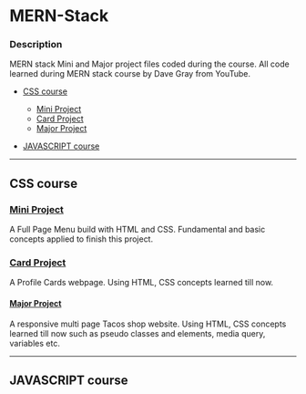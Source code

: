 

# MERN-Stack

### Description

MERN stack Mini and Major project files coded during the course. All code learned during MERN stack course by Dave Gray from YouTube.

- [CSS course](#css-course)

  - [Mini Project](#mini-project)
  - [Card Project](#card-project)
  - [Major Project](#major-project)
  
- [JAVASCRIPT course](#javascript-course)


---

## CSS course

### [Mini Project](https://github.com/aakash-code98/MERN-Stack/tree/main/CSS%20Course/Mini%20Project)
  A Full Page Menu build with HTML and CSS. Fundamental and basic concepts applied to finish this project.
  
### [Card Project](https://github.com/aakash-code98/MERN-Stack/tree/main/CSS%20Course/Card%20Project)
  A Profile Cards webpage. Using HTML, CSS concepts learned till now.
  
#### [Major Project](https://github.com/aakash-code98/MERN-Stack/tree/main/CSS%20Course/Major%20Project)
  A responsive multi page Tacos shop website. Using HTML, CSS concepts learned till now such as pseudo classes and elements, media query, variables etc.
  
---

## JAVASCRIPT course
